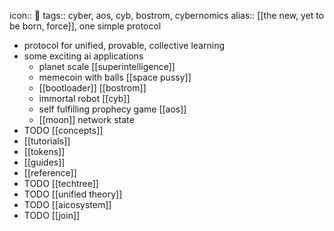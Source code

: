 icon:: 🔵
tags:: cyber, aos, cyb, bostrom, cybernomics
alias:: [[the new, yet to be born, force]], one simple protocol

- protocol for unified, provable, collective learning
- some exciting ai applications
	- planet scale [[superintelligence]]
	- memecoin with balls [[space pussy]]
	- [[bootloader]] [[bostrom]]
	- immortal robot [[cyb]]
	- self fulfilling prophecy game [[aos]]
	- [[moon]] network state
- TODO [[concepts]]
- [[tutorials]]
- [[tokens]]
- [[guides]]
- [[reference]]
- TODO [[techtree]]
- TODO [[unified theory]]
- TODO [[aicosystem]]
- TODO [[join]]